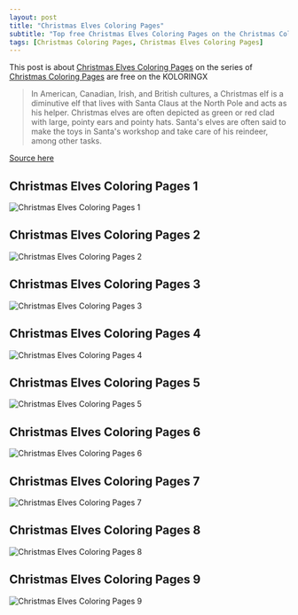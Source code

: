 ```yaml
---
layout: post
title: "Christmas Elves Coloring Pages"
subtitle: "Top free Christmas Elves Coloring Pages on the Christmas Coloring Pages at Koloringx.xyz "
tags: [Christmas Coloring Pages, Christmas Elves Coloring Pages]
---
```

This post is about [Christmas Elves Coloring Pages](http://koloringx.xyz/blog/Christmas-Elves-Coloring-Pages) on the series of [Christmas Coloring Pages](http://koloringx.xyz) are free on the KOLORINGX
> In American, Canadian, Irish, and British cultures, a Christmas elf is a diminutive elf that lives with Santa Claus at the North Pole and acts as his helper. Christmas elves are often depicted as green or red clad with large, pointy ears and pointy hats. Santa's elves are often said to make the toys in Santa's workshop and take care of his reindeer, among other tasks.

[Source here](https://en.wikipedia.org/wiki/Christmas_elf)
## Christmas Elves Coloring Pages 1
![Christmas Elves Coloring Pages 1](http://koloringx.xyz/Christmas-Coloring-Pages/Christmas-Elves-Coloring-Pages%20(1).png)

<script async src="https://pagead2.googlesyndication.com/pagead/js/adsbygoogle.js"></script> <!-- Koloringx --> 
 <ins class="adsbygoogle"  
   style="display:block"   
  data-ad-client="ca-pub-6753140515841889"   
  data-ad-slot="2585677186"  
   data-ad-format="auto"  
   data-full-width-responsive="true"></ins> 
 <script>  
   (adsbygoogle = window.adsbygoogle || []).push({}); 
 </script>

## Christmas Elves Coloring Pages 2
![Christmas Elves Coloring Pages 2](http://koloringx.xyz/Christmas-Coloring-Pages/Christmas-Elves-Coloring-Pages%20(2).png)
## Christmas Elves Coloring Pages 3
![Christmas Elves Coloring Pages 3](http://koloringx.xyz/Christmas-Coloring-Pages/Christmas-Elves-Coloring-Pages%20(3).png)
## Christmas Elves Coloring Pages 4
![Christmas Elves Coloring Pages 4](http://koloringx.xyz/Christmas-Coloring-Pages/Christmas-Elves-Coloring-Pages%20(4).png)
## Christmas Elves Coloring Pages 5
![Christmas Elves Coloring Pages 5](http://koloringx.xyz/Christmas-Coloring-Pages/Christmas-Elves-Coloring-Pages%20(5).png)
## Christmas Elves Coloring Pages 6
![Christmas Elves Coloring Pages 6](http://koloringx.xyz/Christmas-Coloring-Pages/Christmas-Elves-Coloring-Pages%20(6).png)
## Christmas Elves Coloring Pages 7
![Christmas Elves Coloring Pages 7](http://koloringx.xyz/Christmas-Coloring-Pages/Christmas-Elves-Coloring-Pages%20(7).png)
## Christmas Elves Coloring Pages 8
![Christmas Elves Coloring Pages 8](http://koloringx.xyz/Christmas-Coloring-Pages/Christmas-Elves-Coloring-Pages%20(8).png)
## Christmas Elves Coloring Pages 9
![Christmas Elves Coloring Pages 9](http://koloringx.xyz/Christmas-Coloring-Pages/Christmas-Elves-Coloring-Pages%20(9).png)

<script async src="https://pagead2.googlesyndication.com/pagead/js/adsbygoogle.js"></script> <!-- Koloringx --> 
 <ins class="adsbygoogle"  
   style="display:block"   
  data-ad-client="ca-pub-6753140515841889"   
  data-ad-slot="2585677186"  
   data-ad-format="auto"  
   data-full-width-responsive="true"></ins> 
 <script>  
   (adsbygoogle = window.adsbygoogle || []).push({}); 
 </script>

